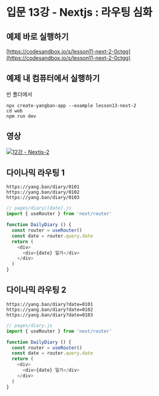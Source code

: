 # 입문 13강 - Nextjs : 라우팅 심화

## 예제 바로 실행하기
[https://codesandbox.io/s/lesson11-next-2-0ctgg](https://codesandbox.io/s/lesson11-next-2-0ctgg)

## 예제 내 컴퓨터에서 실행하기
빈 폴더에서
```
npx create-yangban-app --example lesson13-next-2
cd web
npm run dev
```

## 영상
[![12강 - Nextjs-2](http://img.youtube.com/vi/mw9BXilyEOo/0.jpg)](http://www.youtube.com/watch?v=mw9BXilyEOo "12강 Nextjs-2")

## 다이나믹 라우팅 1
```
https://yang.ban/diary/0101 
https://yang.ban/diary/0102
https://yang.ban/diary/0103
```

```javascript
// pages/diary/[date].js
import { useRouter } from 'next/router'

function DailyDiary () {
  const router = useRouter()
  const date = router.query.date
  return (
    <div>
      <div>{date} 일기</div>
    </div>
  )
}
```

## 다이나믹 라우팅 2
```
https://yang.ban/diary?date=0101
https://yang.ban/diary?date=0102
https://yang.ban/diary?date=0103
```

```javascript
// pages/diary.js
import { useRouter } from 'next/router'

function DailyDiary () {
  const router = useRouter()
  const date = router.query.date
  return (
    <div>
      <div>{date} 일기</div>
    </div>
  )
}
```
